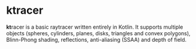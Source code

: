 # ktracer
**kt**racer is a basic raytracer written entirely in Kotlin. It supports multiple objects (spheres, cylinders, planes, disks, triangles and convex polygons), Blinn-Phong shading, reflections, anti-aliasing (SSAA) and depth of field.

